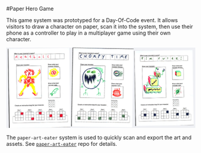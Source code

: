 #Paper Hero Game

This game system was prototyped for a Day-Of-Code event. It allows visitors to draw a character on paper, scan it into the system, then use their phone as a controller to play in a multiplayer game using their own character. 

![PHG](examples.jpg "Paper Hero Game")

The ```paper-art-eater``` system is used to quickly scan and export the art and assets. See [```paper-art-eater```](https://github.com/scimusmn/paper-art-eater "paper-art-eater") repo for details.


